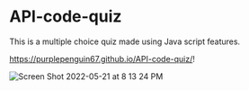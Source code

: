 # API-code-quiz

This is a multiple choice quiz made using Java script features. 

https://purplepenguin67.github.io/API-code-quiz/!


![Screen Shot 2022-05-21 at 8 13 24 PM](https://user-images.githubusercontent.com/103548864/169676748-295a6a7c-c23a-441d-b0a6-414f6692fddf.png)


